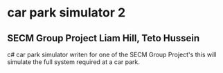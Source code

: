 # car park simulator 2
 SECM Group Project
Liam Hill, Teto Hussein
-----------------------------

c# car park simulator writen for one of the SECM Group Project's
this will simulate the full system required at a car park. 
